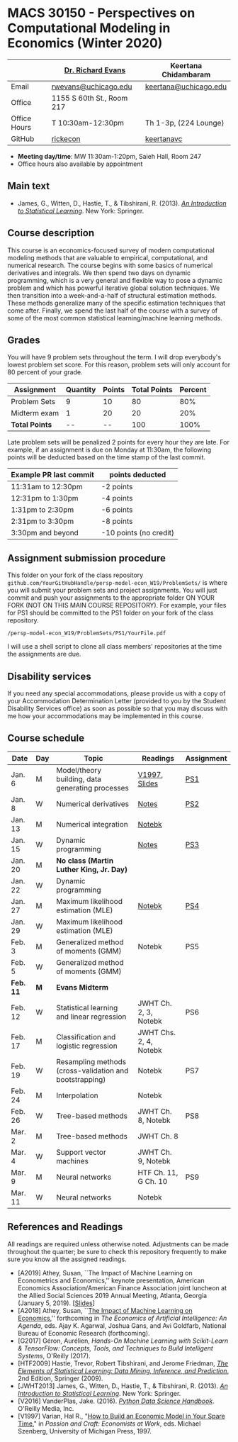 # MACS 30150 - Perspectives on Computational Modeling in Economics (Winter 2020)

|  | [Dr. Richard Evans](https://sites.google.com/site/rickecon/) | Keertana Chidambaram |
|--------------|----------------------------|--------------------------|
| Email | rwevans@uchicago.edu | keertana@uchicago.edu |
| Office | 1155 S 60th St., Room 217 |     |
| Office Hours | T 10:30am-12:30pm | Th 1-3p, (224 Lounge) |
| GitHub | [rickecon](https://github.com/rickecon) | [keertanavc](https://github.com/keertanavc) |

* **Meeting day/time**: MW 11:30am-1:20pm, Saieh Hall, Room 247
* Office hours also available by appointment

## Main text
* James, G., Witten, D., Hastie, T., & Tibshirani, R. (2013). [*An Introduction to Statistical Learning*](http://link.springer.com.proxy.uchicago.edu/book/10.1007%2F978-1-4614-7138-7). New York: Springer.


## Course description

This course is an economics-focused survey of modern computational modeling methods that are valuable to empirical, computational, and numerical research. The course begins with some basics of numerical derivatives and integrals. We then spend two days on dynamic programming, which is a very general and flexible way to pose a dynamic problem and which has powerful iterative global solution techniques. We then transition into a week-and-a-half of structural estimation methods. These methods generalize many of the specific estimation techniques that come after. Finally, we spend the last half of the course with a survey of some of the most common statistical learning/machine learning methods.

## Grades

You will have 9 problem sets throughout the term. I will drop everybody's lowest problem set score. For this reason, problem sets will only account for 80 percent of your grade.

| Assignment       | Quantity | Points | Total Points | Percent |
|------------------|----------|--------|--------------|---------|
| Problem Sets     | 9        | 10     | 80           | 80%     |
| Midterm exam     | 1        | 20     | 20           | 20%     |
| **Total Points** | --       | --     | 100          | 100%    |

Late problem sets will be penalized 2 points for every hour they are late. For example, if an assignment is due on Monday at 11:30am, the following points will be deducted based on the time stamp of the last commit.

| Example PR last commit | points deducted |
| ---------------------- | --------------- |
| 11:31am to 12:30pm     | -2 points       |
| 12:31pm to 1:30pm      | -4 points       |
| 1:31pm to 2:30pm       | -6 points       |
| 2:31pm to 3:30pm       | -8 points       |
| 3:30pm and beyond      | -10 points (no credit) |

## Assignment submission procedure

This folder on your fork of the class repository `github.com/YourGitHubHandle/persp-model-econ_W19/ProblemSets/` is where you will submit your problem sets and project assignments. You will just commit and push your assignments to the appropriate folder ON YOUR FORK (NOT ON THIS MAIN COURSE REPOSITORY). For example, your files for PS1 should be committed to the PS1 folder on your fork of the class repository.

`/persp-model-econ_W19/ProblemSets/PS1/YourFile.pdf`

I will use a shell script to clone all class members' repositories at the time the assignments are due.

## Disability services

If you need any special accommodations, please provide us with a copy of your Accommodation Determination Letter (provided to you by the Student Disability Services office) as soon as possible so that you may discuss with me how your accommodations may be implemented in this course.

## Course schedule

| Date | Day | Topic | Readings | Assignment |
|------------|-------|---------------------------------------------------------|--------------|------------------------------|
| Jan.  6 | M | Model/theory building, data generating processes | [V1997](http://people.ischool.berkeley.edu/~hal/Papers/how.pdf), [Slides](https://github.com/UC-MACSS/persp-model-econ_W20/blob/master/Slides/PerspModel_Intro.pdf) | [PS1](https://github.com/UC-MACSS/persp-model-econ_W20/blob/master/ProblemSets/PS1/PS1.pdf) |
| Jan.  8 | W | Numerical derivatives | [Notes](https://github.com/UC-MACSS/persp-model-econ_w20/blob/master/Notes/ACME_NumDiff.pdf) | [PS2](https://github.com/UC-MACSS/persp-model-econ_W20/blob/master/ProblemSets/PS2/PS2.pdf) |
| Jan. 13 | M | Numerical integration | [Notebk](https://github.com/UC-MACSS/persp-model-econ_w20/blob/master/Notebooks/NumIntegr/NumIntegr.ipynb) |  |
| Jan. 15 | W | Dynamic programming   | [Notes](https://github.com/UC-MACSS/persp-model-econ_w20/blob/master/Notes/DynProg_Evans.pdf) | [PS3](https://github.com/UC-MACSS/persp-model-econ_w20/blob/master/ProblemSets/PS3/PS3.pdf) |
| Jan. 20 | M | **No class (Martin Luther King, Jr. Day)** |  |  |
| Jan. 22 | W | Dynamic programming   | |     |
| Jan. 27 | M | Maximum likelihood estimation (MLE) | [Notebk](https://github.com/UC-MACSS/persp-model-econ_w20/blob/master/Notebooks/MLE/MLest.ipynb) | [PS4](https://github.com/UC-MACSS/persp-model-econ_w20/blob/master/ProblemSets/PS4/PS4.pdf) |
| Jan. 29 | W | Maximum likelihood estimation (MLE) | |  |
| Feb.  3 | M | Generalized method of moments (GMM) | Notebk | PS5 |
| Feb.  5 | W | Generalized method of moments (GMM) |  |  |
| **Feb. 11** | **M** | **Evans Midterm** |  |  |
| Feb. 12 | W | Statistical learning and linear regression | JWHT Ch. 2, 3, Notebk | PS6 |
| Feb. 17 | M | Classification and logistic regression | JWHT Chs. 2, 4, Notebk |  |
| Feb. 19 | W | Resampling methods (cross-validation and bootstrapping) | Notebk | PS7 |
| Feb. 24 | M | Interpolation | Notebk |  |
| Feb. 26 | W | Tree-based methods | JWHT Ch. 8, Notebk | PS8 |
| Mar.  2 | M | Tree-based methods | JWHT Ch. 8 |  |
| Mar.  4 | W | Support vector machines | JWHT Ch. 9, Notebk |  |
| Mar.  9 | M | Neural networks | HTF Ch. 11, G Ch. 10 | PS9 |
| Mar. 11 | W | Neural networks  | Notebk |  |

## References and Readings ##

All readings are required unless otherwise noted. Adjustments can be made throughout the quarter; be sure to check this repository frequently to make sure you know all the assigned readings.

* [A2019] Athey, Susan, ``The Impact of Machine Learning on Econometrics and Economics,'' keynote presentation, American Economics Association/American Finance Association joint luncheon at the Allied Social Sciences 2019 Annual Meeting, Atlanta, Georgia (January 5, 2019). [[Slides](https://github.com/UC-MACSS/persp-model-econ_W19/blob/master/Slides/Athey2019_AEAAFAv2.pptx)]
* [A2018] Athey, Susan, ``[The Impact of Machine Learning on Economics](https://www.nber.org/chapters/c14009.pdf),'' forthcoming in *The Economics of Artificial Intelligence: An Agenda*, eds. Ajay K. Agarwal, Joshua Gans, and Avi Goldfarb, National Bureau of Economic Research (forthcoming).
* [G2017] Géron, Aurélien, *Hands-On Machine Learning with Scikit-Learn & TensorFlow: Concepts, Tools, and Techniques to Build Intelligent Systems*, O'Reilly (2017).
* [HTF2009] Hastie, Trevor, Robert Tibshirani, and Jerome Friedman, [*The Elements of Statistical Learning: Data Mining, Inference, and Prediction*](https://web.stanford.edu/~hastie/Papers/ESLII.pdf), 2nd Edition, Springer (2009).
* [JWHT2013] James, G., Witten, D., Hastie, T., & Tibshirani, R. (2013). [*An Introduction to Statistical Learning*](http://link.springer.com.proxy.uchicago.edu/book/10.1007%2F978-1-4614-7138-7). New York: Springer.
* [V2016] VanderPlas, Jake. (2016). [*Python Data Science Handbook*](http://proquestcombo.safaribooksonline.com.proxy.uchicago.edu/book/programming/python/9781491912126). O'Reilly Media, Inc.
* [V1997] Varian, Hal R., "[How to Build an Economic Model in Your Spare Time](http://people.ischool.berkeley.edu/~hal/Papers/how.pdf)," in *Passion and Craft: Economists at Work*, eds. Michael Szenberg, University of Michigan Press, 1997.
